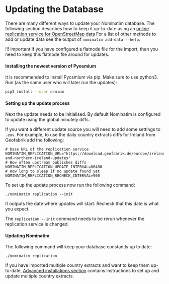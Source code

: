 # Updating the Database

There are many different ways to update your Nominatim database.
The following section describes how to keep it up-to-date using
an [online replication service for OpenStreetMap data](https://wiki.openstreetmap.org/wiki/Planet.osm/diffs)
For a list of other methods to add or update data see the output of
`nominatim add-data --help`.

!!! important
    If you have configured a flatnode file for the import, then you
    need to keep this flatnode file around for updates.

#### Installing the newest version of Pyosmium

It is recommended to install Pyosmium via pip. Make sure to use python3.
Run (as the same user who will later run the updates):

```sh
pip3 install --user osmium
```

#### Setting up the update process

Next the update needs to be initialised. By default Nominatim is configured
to update using the global minutely diffs.

If you want a different update source you will need to add some settings
to `.env`. For example, to use the daily country extracts
diffs for Ireland from Geofabrik add the following:

    # base URL of the replication service
    NOMINATIM_REPLICATION_URL="https://download.geofabrik.de/europe/ireland-and-northern-ireland-updates"
    # How often upstream publishes diffs
    NOMINATIM_REPLICATION_UPDATE_INTERVAL=86400
    # How long to sleep if no update found yet
    NOMINATIM_REPLICATION_RECHECK_INTERVAL=900

To set up the update process now run the following command:

    ./nominatim replication --init

It outputs the date where updates will start. Recheck that this date is
what you expect.

The `replication --init` command needs to be rerun whenever the replication
service is changed.

#### Updating Nominatim

The following command will keep your database constantly up to date:

    ./nominatim replication

If you have imported multiple country extracts and want to keep them
up-to-date, [Advanced installations section](Advanced-Installations.md) contains instructions 
to set up and update multiple country extracts.

